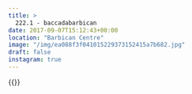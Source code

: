 ```yaml
---
title: >
  222.1 - baccadabarbican
date: 2017-09-07T15:12:43+00:00
location: "Barbican Centre"
image: "/img/ea088f3f041015229373152415a7b682.jpg"
draft: false
instagram: true
---
```


{{<photo src="/img/ea088f3f041015229373152415a7b682.jpg">}}
